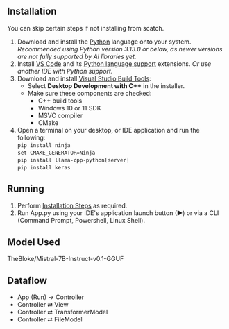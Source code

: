## Installation
You can skip certain steps if not installing from scatch.
1. Download and install the [Python](https://www.python.org/downloads/) language onto your system. *Recommended using Python version 3.13.0 or below, as newer versions are not fully supported by AI libraries yet.*
2. Install [VS Code](https://code.visualstudio.com/) and its [Python language support](https://marketplace.visualstudio.com/items?itemName=ms-python.python) extensions. *Or use another IDE with Python support.*
3. Download and install [Visual Studio Build Tools](https://visualstudio.microsoft.com/visual-cpp-build-tools/):  
    - Select **Desktop Development with C++** in the installer.  
    - Make sure these components are checked:  
      - C++ build tools  
      - Windows 10 or 11 SDK  
      - MSVC compiler  
      - CMake  
2. Open a terminal on your desktop, or IDE application and run the following:\
`pip install ninja`\
`set CMAKE_GENERATOR=Ninja`\
`pip install llama-cpp-python[server]`\
`pip install keras`

## Running
1. Perform [Installation Steps](#Installation) as required.
2. Run App.py using your IDE's application launch button (▶) or via a CLI (Command Prompt, Powershell, Linux Shell).

## Model Used
TheBloke/Mistral-7B-Instruct-v0.1-GGUF 

## Dataflow
- App (Run) → Controller
- Controller ⇄ View
- Controller ⇄ TransformerModel
- Controller ⇄ FileModel
